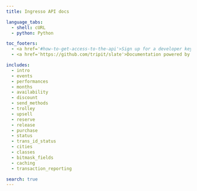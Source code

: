 ```yaml
---
title: Ingresso API docs

language_tabs:
  - shell: cURL
  - python: Python

toc_footers:
  - <a href='#how-to-get-access-to-the-api'>Sign up for a developer key</a>
  - <a href='https://github.com/tripit/slate'>Documentation powered by Slate</a>

includes:
  - intro
  - events
  - performances
  - months
  - availability
  - discount
  - send_methods
  - trolley
  - upsell
  - reserve
  - release
  - purchase
  - status
  - trans_id_status
  - cities
  - classes
  - bitmask_fields
  - caching
  - transaction_reporting

search: true
---
```


